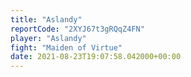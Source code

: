 ```yaml
---
title: "Aslandy"
reportCode: "2XYJ67t3gRQqZ4FN"
player: "Aslandy"
fight: "Maiden of Virtue"
date: 2021-08-23T19:07:58.042000+00:00
---
```

